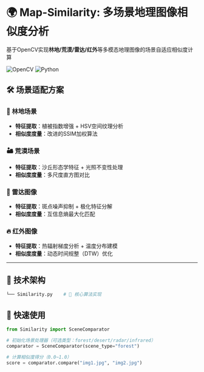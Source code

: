 # 🌍 Map-Similarity: 多场景地理图像相似度分析

基于OpenCV实现**林地/荒漠/雷达/红外**等多模态地理图像的场景自适应相似度计算

![OpenCV](https://img.shields.io/badge/OpenCV-4.8.0-blue) ![Python](https://img.shields.io/badge/Python-3.8%2B-green)

## 🛠️ 场景适配方案

### 🌳 林地场景
- **特征提取**：植被指数增强 + HSV空间纹理分析
- **相似度度量**：改进的SSIM加权算法

### 🏜️ 荒漠场景
- **特征提取**：沙丘形态学特征 + 光照不变性处理
- **相似度度量**：多尺度直方图对比

### 📡 雷达图像
- **特征提取**：斑点噪声抑制 + 极化特征分解
- **相似度度量**：互信息熵最大化匹配

### 🔥 红外图像
- **特征提取**：热辐射梯度分析 + 温度分布建模
- **相似度度量**：动态时间规整（DTW）优化

---

## 📂 技术架构
```bash
└── Similarity.py    # 🧮 核心算法实现
```

## 🚀 快速使用
```python
from Similarity import SceneComparator

# 初始化场景处理器（可选类型：forest/desert/radar/infrared）
comparator = SceneComparator(scene_type="forest")

# 计算相似度得分（0.0~1.0）
score = comparator.compare("img1.jpg", "img2.jpg")
```
